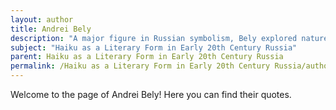 ```yaml
---
layout: author
title: Andrei Bely
description: "A major figure in Russian symbolism, Bely explored nature's complex role in human experience, and his brief, evocative poems often drew on haiku aesthetics and imagery."
subject: "Haiku as a Literary Form in Early 20th Century Russia"
parent: Haiku as a Literary Form in Early 20th Century Russia
permalink: /Haiku as a Literary Form in Early 20th Century Russia/authors/Andrei-Bely/
---
```


Welcome to the page of Andrei Bely! Here you can find their quotes.

